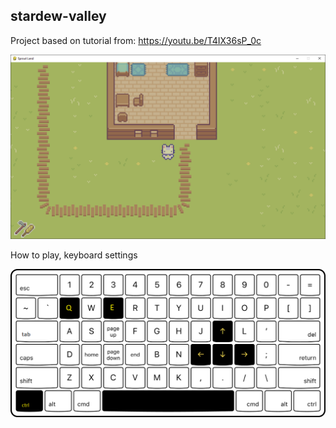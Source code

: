 ## stardew-valley

Project based on tutorial from: https://youtu.be/T4IX36sP_0c

<img src="imgs/main_screen.PNG" alt="Screen" width="550px">

How to play, keyboard settings

<img src="imgs/keyboard.png" alt="Keyboard" width="550px">
